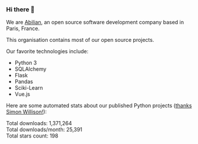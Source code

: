 ### Hi there 👋

We are [Abilian](https://abilian.com/), an open source software development company based in Paris, France.

This organisation contains most of our open source projects.

Our favorite technologies include:

- Python 3
- SQLAlchemy
- Flask
- Pandas
- Sciki-Learn
- Vue.js

Here are some automated stats about our published Python projects
([thanks Simon Willison!][sw-post]):

<!--marker-->
Total downloads: 1,371,264<br>
Total downloads/month: 25,391<br>
Total stars count: 198
<!--end-->

[sw-post]: https://simonwillison.net/2020/Jul/10/self-updating-profile-readme/